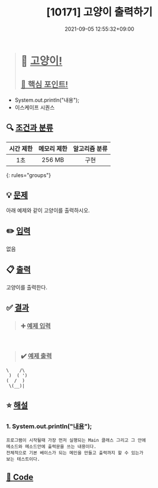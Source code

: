 ﻿---
title : "[10171] 고양이 출력하기"
categories:
  - Codetest
tags:
  - BackJoon Java - Basic
  - 사칙연산과 입출력
date: 2021-09-05 12:55:32+09:00 #작성일자
last_modified_at: 2021-09-05 #업데이트날짜.
#toc: true # 퀵메뉴 활성화
#toc_label: "안녕하세요" # 퀵메뉴 이름
#toc_sticky: true # 퀵메뉴 고정할것인지?
# other options
---

> # 📜 <u>고양이!</u> 
> ## <u>📌 핵심 포인트!</u> 
* System.out.println("내용");
* 이스케이프 시퀀스


## 🔍 <u>조건과 분류</u>

| 시간 제한  | 메모리 제한  |  알고리즘 분류 |
|:-------------:|:---------------:|:-----------:|
| 1초     | 256 MB | 구현 |
{: rules="groups"}

## 💡 <u>문제</u> 
아래 예제와 같이 고양이를 출력하시오.

## ✏️ <u>입력</u>
없음

## 📋 <u>출력</u>
고양이를 출력한다.

## ✅ <u>결과</u>
> ### ➕ <u>예제 입력</u>
	ㅤ

> ### ✔️ <u>예제 출력</u>
	\    /\
	 )  ( ')
	(  /  )
	 \(__)|

## ⭐ <u>해설</u>
### 1. System.out.println("<u>내용</u>");
	프로그램이 시작될때 가장 먼저 실행되는 Main 클래스 그리고 그 안에 
	메소드와 메소드안에 출력문을 쓰는 내용이다.
	전체적으로 기본 베이스가 되는 메인을 만들고 출력까지 할 수 있는가
	보는 테스트이다. 


## <u>📖 <u>Code</u>

<script src="https://gist.github.com/Cononi/bc9733f2d1cbf221771ecdd0ea9e4917.js"></script>

